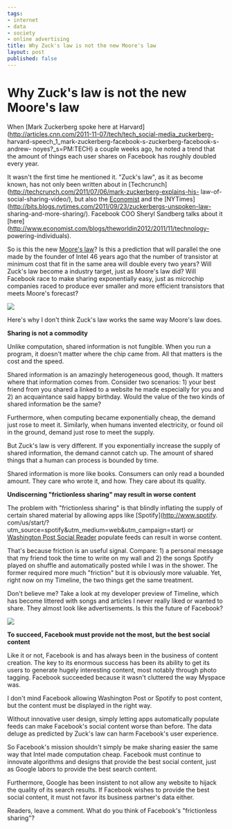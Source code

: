 ```yaml
--- 
tags: 
- internet
- data
- society
- online advertising
title: Why Zuck's law is not the new Moore's law
layout: post
published: false
---
```

# Why Zuck's law is not the new Moore's law

When [Mark Zuckerberg spoke here at
Harvard](http://articles.cnn.com/2011-11-07/tech/tech_social-media_zuckerberg-
harvard-speech_1_mark-zuckerberg-facebook-s-zuckerberg-facebook-s-andrew-
noyes?_s=PM:TECH) a couple weeks ago, he noted a trend that the amount of
things each user shares on Facebook has roughly doubled every year.

It wasn't the first time he mentioned it. "Zuck's law", as it as become known,
has not only been written about in
[Techcrunch](http://techcrunch.com/2011/07/06/mark-zuckerberg-explains-his-
law-of-social-sharing-video/), but also the
[Economist](http://www.economist.com/blogs/babbage/2011/09/facebook) and the
[NYTimes](http://bits.blogs.nytimes.com/2011/09/23/zuckerbergs-unspoken-law-
sharing-and-more-sharing/). Facebook COO Sheryl Sandberg talks about it
[here](http://www.economist.com/blogs/theworldin2012/2011/11/technology-
powering-individuals).

So is this the new [Moore's
law](http://en.wikipedia.org/wiki/Moores_law%20%20)? Is this a prediction that
will parallel the one made by the founder of Intel 46 years ago that the
number of transistor at minimum cost that fit in the same area will double
every two years? Will Zuck's law become a industry target, just as Moore's law
did? Will Facebook race to make sharing exponentially easy, just as microchip
companies raced to produce ever smaller and more efficient transistors that
meets Moore's forecast?

![](http://media.tumblr.com/tumblr_lv90b74il51r3oiuq.png)

Here's why I don't think Zuck's law works the same way Moore's law does.

**Sharing is not a commodity**

Unlike computation, shared information is not fungible. When you run a
program, it doesn't matter where the chip came from. All that matters is the
cost and the speed.

Shared information is an amazingly heterogeneous good, though. It matters
where that information comes from. Consider two scenarios: 1) your best friend
from you shared a linked to a website he made especially for you and 2) an
acquaintance said happy birthday. Would the value of the two kinds of shared
information be the same?

Furthermore, when computing became exponentially cheap, the demand just rose
to meet it. Similarly, when humans invented electricity, or found oil in the
ground, demand just rose to meet the supply.

But Zuck's law is very different. If you exponentially increase the supply of
shared information, the demand cannot catch up. The amount of shared things
that a human can process is bounded by time.

Shared information is more like books. Consumers can only read a bounded
amount. They care who wrote it, and how. They care about its quality.

**Undiscerning "frictionless sharing" may result in worse content**

The problem with "frictionless sharing" is that blindly inflating the supply
of certain shared material by allowing apps like [Spotify](http://www.spotify.
com/us/start/?utm_source=spotify&utm_medium=web&utm_campaign=start) or
[Washington Post Social Reader](http://www.washingtonpost.com/socialreader)
populate feeds can result in worse content.

That's because friction is an useful signal. Compare: 1) a personal message
that my friend took the time to write on my wall and 2) the songs Spotify
played on shuffle and automatically posted while I was in the shower. The
former required more much "friction" but it is obviously more valuable. Yet,
right now on my Timeline, the two things get the same treatment.

Don't believe me? Take a look at my developer preview of Timeline, which has
become littered with songs and articles I never really liked or wanted to
share. They almost look like advertisements. Is this the future of Facebook?

![](http://media.tumblr.com/tumblr_lv7e1zGpLc1r3oiuq.png)

**To succeed, Facebook must provide not the most, but the best social content**

Like it or not, Facebook is and has always been in the business of content
creation. The key to its enormous success has been its ability to get its
users to generate hugely interesting content, most notably through photo
tagging. Facebook succeeded because it wasn't cluttered the way Myspace was.

I don't mind Facebook allowing Washington Post or Spotify to post content, but
the content must be displayed in the right way.

Without innovative user design, simply letting apps automatically populate
feeds can make Facebook's social content worse than before. The data deluge as
predicted by Zuck's law can harm Facebook's user experience.

So Facebook's mission shouldn't simply be make sharing easier the same way
that Intel made computation cheap. Facebook must continue to innovate
algorithms and designs that provide the best social content, just as Google
labors to provide the best search content.

Furthermore, Google has been insistent to not allow any website to hijack the
quality of its search results. If Facebook wishes to provide the best social
content, it must not favor its business partner's data either.

Readers, leave a comment. What do you think of Facebook's "frictionless
sharing"?

